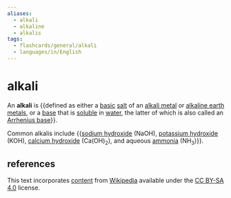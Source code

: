 ```yaml
---
aliases:
  - alkali
  - alkaline
  - alkalis
tags:
  - flashcards/general/alkali
  - languages/in/English
---
```


# alkali

An __alkali__ is {{defined as either a [basic](base%20(chemistry).md) [salt](salt%20(chemistry).md) of an [alkali metal](alkali%20metal.md) or [alkaline earth metals](alkaline%20earth%20metal.md), or a [base](base%20(chemistry).md) that is [soluble](solubility.md) in [water](water.md), the latter of which is also called an [Arrhenius base](base%20(chemistry).md#Arrhenius%20base)}}.

Common alkalis include {{[sodium hydroxide](sodium%20hydroxide.md) (NaOH), [potassium hydroxide](potassium%20hydroxide.md) (KOH), [calcium hydroxide](calcium%20hydroxide.md) (Ca(OH)<sub>2</sub>), and aqueous [ammonia](ammonia.md) (NH<sub>3</sub>)}}.

## references

This text incorporates [content](https://en.wikipedia.org/wiki/alkali) from [Wikipedia](Wikipedia.md) available under the [CC BY-SA 4.0](https://creativecommons.org/licenses/by-sa/4.0/) license.
